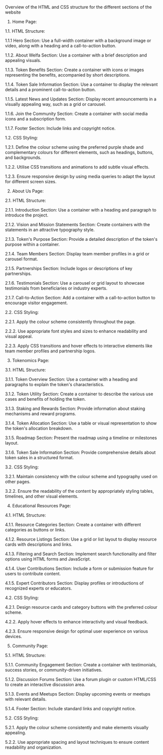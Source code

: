 Overview of the HTML and CSS structure for the different sections of the website

1. Home Page:

1.1. HTML Structure:

1.1.1 Hero Section: Use a full-width container with a background image or video, along with a heading and a call-to-action button.

1.1.2. About Welfa Section: Use a container with a brief description and appealing visuals.

1.1.3. Token Benefits Section: Create a container with icons or images representing the benefits, accompanied by short descriptions.

1.1.4. Token Sale Information Section: Use a container to display the relevant details and a prominent call-to-action button.

1.1.5. Latest News and Updates Section: Display recent announcements in a visually appealing way, such as a grid or carousel.

1.1.6. Join the Community Section: Create a container with social media icons and a subscription form.

1.1.7. Footer Section: Include links and copyright notice.

1.2. CSS Styling:

1.2.1. Define the colour scheme using the preferred purple shade and complementary colours for different elements, such as headings, buttons, and backgrounds.

1.2.2. Utilise CSS transitions and animations to add subtle visual effects.

1.2.3. Ensure responsive design by using media queries to adapt the layout for different screen sizes.

2. About Us Page:

2.1. HTML Structure:

2.1.1. Introduction Section: Use a container with a heading and paragraph to introduce the project.

2.1.2. Vision and Mission Statements Section: Create containers with the statements in an attractive typography style.

2.1.3. Token's Purpose Section: Provide a detailed description of the token's purpose within a container.

2.1.4. Team Members Section: Display team member profiles in a grid or carousel format.

2.1.5. Partnerships Section: Include logos or descriptions of key partnerships.

2.1.6. Testimonials Section: Use a carousel or grid layout to showcase testimonials from beneficiaries or industry experts.

2.1.7. Call-to-Action Section: Add a container with a call-to-action button to encourage visitor engagement.

2.2. CSS Styling:

2.2.1. Apply the colour scheme consistently throughout the page.

2.2.2. Use appropriate font styles and sizes to enhance readability and visual appeal.

2.2.3. Apply CSS transitions and hover effects to interactive elements like team member profiles and partnership logos.

3. Tokenomics Page:

3.1. HTML Structure:

3.1.1. Token Overview Section: Use a container with a heading and paragraphs to explain the token's characteristics.

3.1.2. Token Utility Section: Create a container to describe the various use cases and benefits of holding the token.

3.1.3. Staking and Rewards Section: Provide information about staking mechanisms and reward programs.

3.1.4. Token Allocation Section: Use a table or visual representation to show the token's allocation breakdown.

3.1.5. Roadmap Section: Present the roadmap using a timeline or milestones layout.

3.1.6. Token Sale Information Section: Provide comprehensive details about token sales in a structured format.

3.2. CSS Styling:

3.2.1. Maintain consistency with the colour scheme and typography used on other pages.

3.2.2. Ensure the readability of the content by appropriately styling tables, timelines, and other visual elements.

4. Educational Resources Page:

4.1. HTML Structure:

4.1.1. Resource Categories Section: Create a container with different categories as buttons or links.

4.1.2. Resource Listings Section: Use a grid or list layout to display resource cards with descriptions and links.

4.1.3. Filtering and Search Section: Implement search functionality and filter options using HTML forms and JavaScript.

4.1.4. User Contributions Section: Include a form or submission feature for users to contribute content.

4.1.5. Expert Contributors Section: Display profiles or introductions of recognized experts or educators.

4.2. CSS Styling:

4.2.1. Design resource cards and category buttons with the preferred colour scheme.

4.2.2. Apply hover effects to enhance interactivity and visual feedback.

4.2.3. Ensure responsive design for optimal user experience on various devices.

5. Community Page:

5.1. HTML Structure:

5.1.1. Community Engagement Section: Create a container with testimonials, success stories, or community-driven initiatives.

5.1.2. Discussion Forums Section: Use a forum plugin or custom HTML/CSS to create an interactive discussion area.

5.1.3. Events and Meetups Section: Display upcoming events or meetups with relevant details.

5.1.4. Footer Section: Include standard links and copyright notice.

5.2. CSS Styling:

5.2.1. Apply the colour scheme consistently and make elements visually appealing.

5.2.2. Use appropriate spacing and layout techniques to ensure content readability and organization.